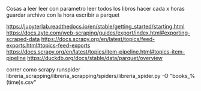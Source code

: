 Cosas a leer
leer con parametro
leer todos los libros
hacer cada x horas
guardar archivo con la hora
escribir a parquet


https://jupyterlab.readthedocs.io/en/stable/getting_started/starting.html
https://docs.zyte.com/web-scraping/guides/export/index.html#exporting-scraped-data
https://docs.scrapy.org/en/latest/topics/feed-exports.html#topics-feed-exports
https://docs.scrapy.org/en/latest/topics/item-pipeline.html#topics-item-pipeline
https://duckdb.org/docs/stable/data/parquet/overview

correr como 
scrapy runspider libreria_scrapping/libreria_scrapping/spiders/libreria_spider.py -O "books_%(time)s.csv"


